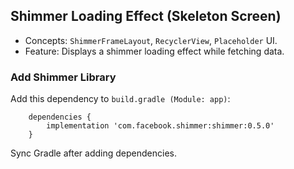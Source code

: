 ## Shimmer Loading Effect (Skeleton Screen)

* Concepts: ```ShimmerFrameLayout```, ```RecyclerView```, ```Placeholder``` UI.
* Feature: Displays a shimmer loading effect while fetching data.

### Add Shimmer Library

Add this dependency to ```build.gradle (Module: app)```:

```
    dependencies {
        implementation 'com.facebook.shimmer:shimmer:0.5.0'
    }
```

Sync Gradle after adding dependencies.